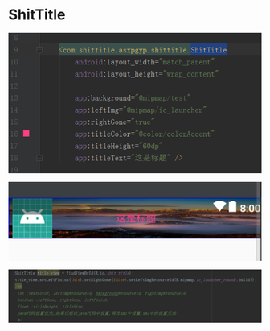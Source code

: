 # ShitTitle

![Aaron Swartz](https://raw.githubusercontent.com/asxpgyp/ShitTitle/master/pic/QQ%E6%88%AA%E5%9B%BE20180123150636.png)

![Aaron Swartz](https://raw.githubusercontent.com/asxpgyp/ShitTitle/master/pic/QQ%E6%88%AA%E5%9B%BE20180123150621.png)

![Aaron Swartz](https://raw.githubusercontent.com/asxpgyp/ShitTitle/master/pic/QQ%E6%88%AA%E5%9B%BE20180205170715.png)